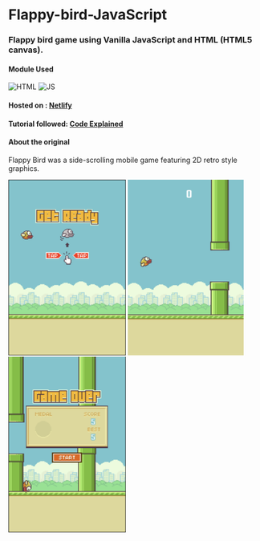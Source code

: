 # Flappy-bird-JavaScript

### Flappy bird game using Vanilla JavaScript and HTML (HTML5 canvas).
#### Module Used
![HTML](https://img.icons8.com/color/48/000000/html-5--v1.png)
![JS](https://img.icons8.com/color/50/000000/javascript--v1.png)

#### Hosted on : [Netlify](https://flappyjs.netlify.app/)
#### Tutorial followed: [Code Explained](https://youtu.be/0ArCFchlTq4)

#### About the original

Flappy Bird was a side-scrolling mobile game featuring 2D retro style graphics.

<img src='img/ss.png' height='350px' alt='start'>  <img src='img/play.png' height='350px' alt='play'>  <img src='img/over.png' height='350px' alt='over'>



